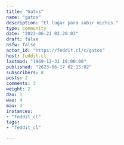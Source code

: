 ```yaml
---
title: "Gatos" 
name: "gatos"
description: "El lugar para subir michis."
type: community
date: "2023-06-22 02:20:03"
draft: false
nsfw: false
actor_id: "https://feddit.cl/c/gatos"
host: feddit.cl
lastmod: "1969-12-31 19:00:00"
published: "2023-06-17 02:15:02"
subscribers: 8
posts: 2
comments: 3
weight: 2
dau: 1
wau: 4
mau: 4
instances:
- "feddit_cl"
tags: 
- "feddit_cl"

---
```

